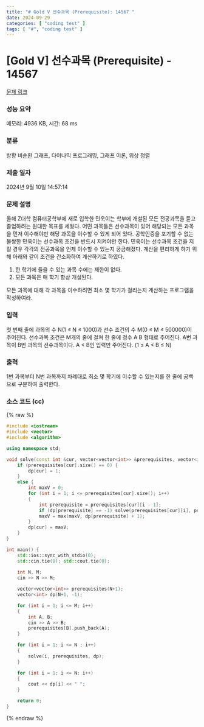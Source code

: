```yaml
---
title: "# Gold V 선수과목 (Prerequisite): 14567 "
date: 2024-09-29
categories: [ "coding test" ]
tags: [ "#", "coding test" ]
---
```


# [Gold V] 선수과목 (Prerequisite) - 14567 

[문제 링크](https://www.acmicpc.net/problem/14567) 

### 성능 요약

메모리: 4936 KB, 시간: 68 ms

### 분류

방향 비순환 그래프, 다이나믹 프로그래밍, 그래프 이론, 위상 정렬

### 제출 일자

2024년 9월 10일 14:57:14

### 문제 설명

<p>올해 Z대학 컴퓨터공학부에 새로 입학한 민욱이는 학부에 개설된 모든 전공과목을 듣고 졸업하려는 원대한 목표를 세웠다. 어떤 과목들은 선수과목이 있어 해당되는 모든 과목을 먼저 이수해야만 해당 과목을 이수할 수 있게 되어 있다. 공학인증을 포기할 수 없는 불쌍한 민욱이는 선수과목 조건을 반드시 지켜야만 한다. 민욱이는 선수과목 조건을 지킬 경우 각각의 전공과목을 언제 이수할 수 있는지 궁금해졌다. 계산을 편리하게 하기 위해 아래와 같이 조건을 간소화하여 계산하기로 하였다.</p>

<ol>
	<li>한 학기에 들을 수 있는 과목 수에는 제한이 없다.</li>
	<li>모든 과목은 매 학기 항상 개설된다.</li>
</ol>

<p>모든 과목에 대해 각 과목을 이수하려면 최소 몇 학기가 걸리는지 계산하는 프로그램을 작성하여라.</p>

### 입력 

 <p>첫 번째 줄에 과목의 수 N(1 ≤ N ≤ 1000)과 선수 조건의 수 M(0 ≤ M ≤ 500000)이 주어진다. 선수과목 조건은 M개의 줄에 걸쳐 한 줄에 정수 A B 형태로 주어진다. A번 과목이 B번 과목의 선수과목이다. A < B인 입력만 주어진다. (1 ≤ A < B ≤ N)</p>

### 출력 

 <p>1번 과목부터 N번 과목까지 차례대로 최소 몇 학기에 이수할 수 있는지를 한 줄에 공백으로 구분하여 출력한다.</p>


### 소스 코드 (cc)
{% raw %}
```cc
#include <iostream>
#include <vector>
#include <algorithm>

using namespace std;

void solve(const int &cur, vector<vector<int>> &prerequisites, vector<int> &dp) {
	if (prerequisites[cur].size() == 0) {
		dp[cur] = 1;
	}
	else {
		int maxV = 0;
		for (int i = 1; i <= prerequisites[cur].size(); i++)
		{
			int prerequisite = prerequisites[cur][i - 1];
			if (dp[prerequisite] == -1) solve(prerequisites[cur][i], prerequisites, dp);
			maxV = max(maxV, dp[prerequisite] + 1);
		}
		dp[cur] = maxV;
	}
}

int main() {
    std::ios::sync_with_stdio(0);
	std::cin.tie(0); std::cout.tie(0);
    
	int N, M;
	cin >> N >> M;

	vector<vector<int>> prerequisites(N+1);
	vector<int> dp(N+1, -1);

	for (int i = 1; i <= M; i++)
	{
		int A, B;
		cin >> A >> B;
		prerequisites[B].push_back(A);
	}

	for (int i = 1; i <= N ; i++)
	{
		solve(i, prerequisites, dp);
	}

	for (int i = 1; i <= N; i++)
	{
		cout << dp[i] << " ";
	}

	return 0;
}
```
{% endraw %}
